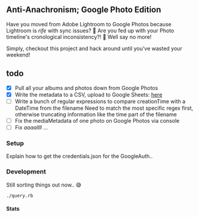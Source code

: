 ## Anti-Anachronism; Google Photo Edition

Have you moved from Adobe Lightroom to Google Photos because Lightroom is *rife* with sync issues? 🙋
Are you fed up with your Photo timeline's cronological inconsistency?! 🙋
Well say no more!

Simply, checkout this project and hack around until you've wasted your weekend!

## todo
- [x] Pull all your albums and photos down from Google Photos
- [x] Write the metadata to a CSV, upload to Google Sheets: [here](https://docs.google.com/spreadsheets/d/1KJ3bmt1csh_zfdnxMHveVQKlVgu0Ww78XuhaeFWAg0I/edit#gid=1936910659)
- [ ] Write a bunch of regular expressions to compare creationTime with a DateTime from the filename
      Need to match the most specific regex first, otherwise truncating information like the time part of the filename
- [ ] Fix the mediaMetadata of one photo on Google Photos via console
- [ ] Fix *aaaallll* ...

### Setup

Explain how to get the credentials.json for the GoogleAuth..

### Development

Still sorting things out now.. 😅

```
./query.rb
```

#### Stats

